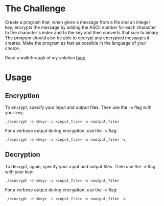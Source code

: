 # The Challenge

Create a program that, when given a message from a file and an integer key, encrypts the message by adding the ASCII number for each character to the character's index and to the key and then converts that sum to binary. The program should also be able to decrypt any encrypted messages it creates. Make the program as fast as possible in the language of your choice.

Read a walkthrough of my solution [here](https://samueldavis.net/encryption-challenge/) 

# Usage

## Encryption

To encrypt, specify your input and output files. Then use the `-e` flag with your key:

```
./bincrypt -e <key> -i <input_file> -o <output_file>
```

For a verbose output during encryption, use the `-v` flag:

```
./bincrypt -e <key> -i <input_file> -o <output_file> -v
```

## Decryption

To decrypt, again, specify your input and output files. Then use the `-d` flag with your key:

```
./bincrypt -d <key> -i <input_file> -o <output_file>
```

For a verbose output during encryption, use the `-v` flag:

```
./bincrypt -d <key> -i <input_file> -o <output_file> -v
```
